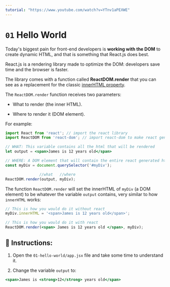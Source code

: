 ```yaml
---
tutorial: "https://www.youtube.com/watch?v=YTnv1aPEXWE"
---
```


# `01` Hello World

Today's biggest pain for front-end developers is **working with the DOM** to create dynamic HTML, and that is something that React.js does best.

React.js is a rendering library made to optimize the DOM: developers save time and the browser is faster.

The library comes with a function called **ReactDOM.render** that you can see as a replacement for the classic [innerHTML property](https://www.w3schools.com/jsref/prop_html_innerhtml.asp).

The `ReactDOM.render` function receives two parameters:

+  What to render (the inner HTML).

+  Where to render it (DOM element).

For example:

```jsx
import React from 'react'; // import the react library
import ReactDOM from 'react-dom'; // import react-dom to make react generate html

// WHAT: This variable contains all the html that will be rendered
let output = <span>James is 12 years old</span>

// WHERE: A DOM element that will contain the entire react generated html
const myDiv = document.querySelector('#myDiv');

               //what   //where
ReactDOM.render(output, myDiv);
```

The function `ReactDOM.render` will set the innerHTML of `myDiv` (a DOM element) to be whatever the variable `output` contains, very similar to how `innerHTML` works:

```jsx
// This is how you would do it without react
myDiv.innerHTML = '<span>James is 12 years old</span>';

// This is how you would do it with react
ReactDOM.render(<span> James is 12 years old </span>, myDiv);
```

## 📝 Instructions:

1. Open the `01-hello-world/app.jsx` file and take some time to understand it.

2. Change the variable `output` to:

```jsx
<span>James is <strong>12</strong> years old</span>
```

